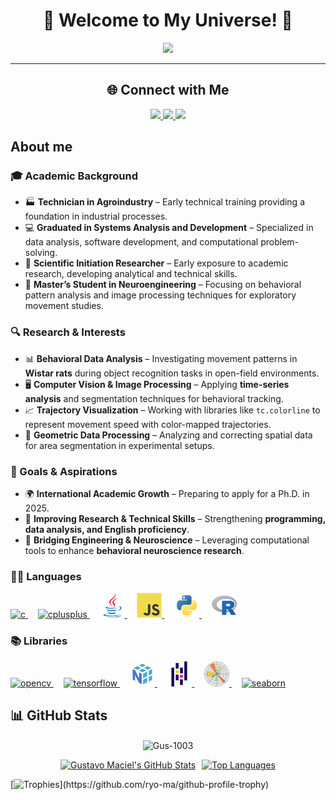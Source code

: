 <h1 align="center">🚀 Welcome to My Universe! 👋</h1>

<p align="center">
  <img src="https://readme-typing-svg.herokuapp.com?font=Fira+Code&weight=600&size=22&pause=1000&color=F5F5F5&center=true&width=600&lines=Neuroengineering+Researcher+🔬;Behavioral+Data+Analysis+📊;Computer+Vision+%26+Image+Processing+🖥️;Data+Science+💻" />
</p>

---

<h2 align="center">🌐 Connect with Me</h2>

<p align="center">
  <a href="mailto:gm88605363@gmail.com">
    <img src="https://img.shields.io/badge/Gmail-D14836?style=for-the-badge&logo=gmail&logoColor=white">
  </a>
  <a href="https://www.linkedin.com/in/gustavo-maciel-226937205" target="_blank">
    <img src="https://img.shields.io/badge/LinkedIn-0077B5?style=for-the-badge&logo=linkedin&logoColor=white">
  </a>
  <a href="https://www.kaggle.com/gustavomaciel0310">
    <img src="https://img.shields.io/badge/Kaggle-20BEFF?style=for-the-badge&logo=kaggle&logoColor=white">
  </a>
</p>

## About me

### 🎓 Academic Background  
- 🏭 **Technician in Agroindustry** – Early technical training providing a foundation in industrial processes.  
- 💻 **Graduated in Systems Analysis and Development** – Specialized in data analysis, software development, and computational problem-solving.  
- 🔬 **Scientific Initiation Researcher** – Early exposure to academic research, developing analytical and technical skills.  
- 🧠 **Master’s Student in Neuroengineering** – Focusing on behavioral pattern analysis and image processing techniques for exploratory movement studies.  

### 🔍 Research & Interests  
- 📊 **Behavioral Data Analysis** – Investigating movement patterns in **Wistar rats** during object recognition tasks in open-field environments.  
- 🖥 **Computer Vision & Image Processing** – Applying **time-series analysis** and segmentation techniques for behavioral tracking.  
- 📈 **Trajectory Visualization** – Working with libraries like `tc.colorline` to represent movement speed with color-mapped trajectories.  
- 📍 **Geometric Data Processing** – Analyzing and correcting spatial data for area segmentation in experimental setups.  

### 🎯 Goals & Aspirations  
- 🌍 **International Academic Growth** – Preparing to apply for a Ph.D. in 2025.  
- 📖 **Improving Research & Technical Skills** – Strengthening **programming, data analysis, and English proficiency**.  
- 🚀 **Bridging Engineering & Neuroscience** – Leveraging computational tools to enhance **behavioral neuroscience research**.  

### 👨‍💻 Languages

<div align="left">
  <a href="https://www.cprogramming.com" target="_blank" rel="noreferrer"> <img src="https://raw.githubusercontent.com/arasgungore/arasgungore/main/icons/c.svg" alt="c" width="40" height="40" /> </a>
  &nbsp; &nbsp;
  <a href="https://www.cplusplus.com" target="_blank" rel="noreferrer"> <img src="https://raw.githubusercontent.com/arasgungore/arasgungore/main/icons/cplusplus.svg" alt="cplusplus" width="40" height="40" /> </a>
  &nbsp; &nbsp;
  <a href="https://www.java.com" target="_blank" rel="noreferrer"> <img src="https://raw.githubusercontent.com/devicons/devicon/master/icons/java/java-original.svg" alt="java" width="40" height="40" /> </a>
  &nbsp; &nbsp;
  <a href="https://developer.mozilla.org/en-US/docs/Web/JavaScript" target="_blank" rel="noreferrer"> <img src="https://raw.githubusercontent.com/devicons/devicon/master/icons/javascript/javascript-original.svg" alt="javascript" width="40" height="40" /> </a>
  &nbsp; &nbsp;
  <a href="https://www.python.org" target="_blank" rel="noreferrer"> <img src="https://raw.githubusercontent.com/devicons/devicon/master/icons/python/python-original.svg" alt="python" width="40" height="40" /> </a>
  &nbsp; &nbsp;
  <a href="https://www.r-project.org" target="_blank" rel="noreferrer"> <img src="https://raw.githubusercontent.com/devicons/devicon/master/icons/r/r-original.svg" alt="r" width="40" height="40" /> </a>
</div>

### 📚 Libraries
<div align="left">
  <a href="https://opencv.org" target="_blank" rel="noreferrer"> <img src="https://www.vectorlogo.zone/logos/opencv/opencv-icon.svg" alt="opencv" width="40" height="40" /> </a>
  &nbsp; &nbsp;
  <a href="https://www.tensorflow.org" target="_blank" rel="noreferrer"> <img src="https://www.vectorlogo.zone/logos/tensorflow/tensorflow-icon.svg" alt="tensorflow" width="40" height="40" /> </a>
  &nbsp; &nbsp;
  <a href="https://numpy.org" target="_blank" rel="noreferrer"> <img src="https://raw.githubusercontent.com/arasgungore/arasgungore/main/icons/numpy.svg" alt="numpy" width="40" height="40" /> </a>
  &nbsp; &nbsp;
  <a href="https://pandas.pydata.org" target="_blank" rel="noreferrer"> <img src="https://raw.githubusercontent.com/devicons/devicon/master/icons/pandas/pandas-original.svg" alt="pandas" width="40" height="40" /> </a>
  &nbsp; &nbsp;
  <a href="https://matplotlib.org" target="_blank" rel="noreferrer"> <img src="https://raw.githubusercontent.com/arasgungore/arasgungore/main/icons/matplotlib.svg" alt="matplotlib" width="40" height="40" /> </a>
  &nbsp; &nbsp;
  <a href="https://seaborn.pydata.org" target="_blank" rel="noreferrer"> <img src="https://seaborn.pydata.org/_images/logo-mark-lightbg.svg" alt="seaborn" width="40" height="40" /> </a>
</div>

## 📊 GitHub Stats  

<p align="center">
  <picture>
    <source media="(prefers-color-scheme: dark)" srcset="https://github-profile-summary-cards.vercel.app/api/cards/profile-details?username=Gus-1003&theme=github_dark">
    <source media="(prefers-color-scheme: light)" srcset="https://github-profile-summary-cards.vercel.app/api/cards/profile-details?username=Gus-1003&theme=default">
    <img height="200em" src="https://github-profile-summary-cards.vercel.app/api/cards/profile-details?username=Gus-1003&theme=default" alt="Gus-1003" align="center"/>
  </picture>
</p>

<div align="center" style="display: flex; flex-wrap: wrap; justify-content: center; align-items: center; gap: 10px;">
  
  <a href="https://github.com/anuraghazra/github-readme-stats">
    <picture>
      <source media="(prefers-color-scheme: dark)" srcset="https://github-readme-stats.vercel.app/api?username=Gus-1003&theme=github_dark&hide_border=true&rank_icon=github&show_icons=true&count_private=true&show=reviews,discussions_started,discussions_answered,prs_merged,prs_merged_percentage">
      <source media="(prefers-color-scheme: light)" srcset="https://github-readme-stats.vercel.app/api?username=Gus-1003&theme=default&hide_border=true&rank_icon=github&show_icons=true&count_private=true&show=reviews,discussions_started,discussions_answered,prs_merged,prs_merged_percentage">
      <img height="200em" src="https://github-readme-stats.vercel.app/api?username=Gus-1003&theme=default&hide_border=true&rank_icon=github&show_icons=true&count_private=true&show=reviews,discussions_started,discussions_answered,prs_merged,prs_merged_percentage" alt="Gustavo Maciel's GitHub Stats" />
    </picture>
  </a>
  
  <a href="https://github.com/anuraghazra/github-readme-stats">
    <picture>
      <source media="(prefers-color-scheme: dark)" srcset="https://github-readme-stats.vercel.app/api/top-langs/?username=Gus-1003&theme=github_dark&hide_border=true&langs_count=10&layout=donut-vertical&count_private=true">
      <source media="(prefers-color-scheme: light)" srcset="https://github-readme-stats.vercel.app/api/top-langs/?username=Gus-1003&theme=default&hide_border=true&langs_count=10&layout=donut-vertical&count_private=true">
      <img height="275em" src="https://github-readme-stats.vercel.app/api/top-langs/?username=Gus-1003&theme=default&hide_border=true&langs_count=10&layout=donut-vertical&count_private=true" alt="Top Languages" />
    </picture>
  </a>

</div>

[![Trophies](https://github-profile-trophy.vercel.app/?username=arasgungore&no-frame=true&no-bg=true&theme=juicyfresh&column=8&margin-w=5&margin-h=5&rank=-?)](https://github.com/ryo-ma/github-profile-trophy)



